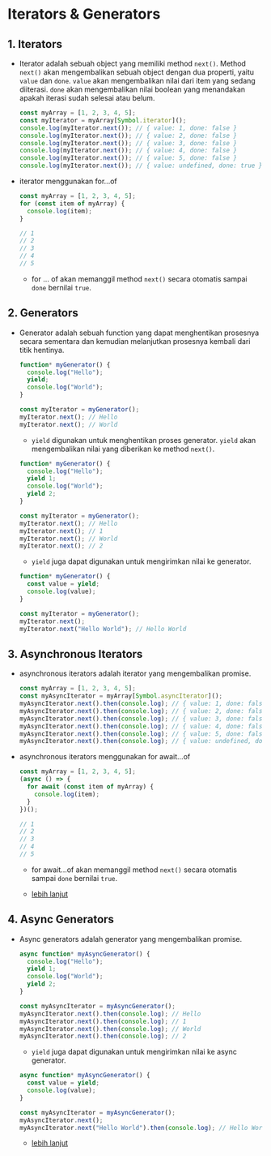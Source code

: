 # Iterators & Generators

## 1. Iterators

- Iterator adalah sebuah object yang memiliki method `next()`. Method `next()` akan mengembalikan sebuah object dengan dua properti, yaitu `value` dan `done`. `value` akan mengembalikan nilai dari item yang sedang diiterasi. `done` akan mengembalikan nilai boolean yang menandakan apakah iterasi sudah selesai atau belum.

  ```javascript
  const myArray = [1, 2, 3, 4, 5];
  const myIterator = myArray[Symbol.iterator]();
  console.log(myIterator.next()); // { value: 1, done: false }
  console.log(myIterator.next()); // { value: 2, done: false }
  console.log(myIterator.next()); // { value: 3, done: false }
  console.log(myIterator.next()); // { value: 4, done: false }
  console.log(myIterator.next()); // { value: 5, done: false }
  console.log(myIterator.next()); // { value: undefined, done: true }
  ```

- iterator menggunakan for...of

  ```javascript
  const myArray = [1, 2, 3, 4, 5];
  for (const item of myArray) {
    console.log(item);
  }

  // 1
  // 2
  // 3
  // 4
  // 5
  ```

  - for ... of akan memanggil method `next()` secara otomatis sampai `done` bernilai `true`.

## 2. Generators

- Generator adalah sebuah function yang dapat menghentikan prosesnya secara sementara dan kemudian melanjutkan prosesnya kembali dari titik hentinya.

  ```javascript
  function* myGenerator() {
    console.log("Hello");
    yield;
    console.log("World");
  }

  const myIterator = myGenerator();
  myIterator.next(); // Hello
  myIterator.next(); // World
  ```

  - `yield` digunakan untuk menghentikan proses generator. `yield` akan mengembalikan nilai yang diberikan ke method `next()`.

  ```javascript
  function* myGenerator() {
    console.log("Hello");
    yield 1;
    console.log("World");
    yield 2;
  }

  const myIterator = myGenerator();
  myIterator.next(); // Hello
  myIterator.next(); // 1
  myIterator.next(); // World
  myIterator.next(); // 2
  ```

  - `yield` juga dapat digunakan untuk mengirimkan nilai ke generator.

  ```javascript
  function* myGenerator() {
    const value = yield;
    console.log(value);
  }

  const myIterator = myGenerator();
  myIterator.next();
  myIterator.next("Hello World"); // Hello World
  ```

## 3. Asynchronous Iterators

- asynchronous iterators adalah iterator yang mengembalikan promise.

  ```javascript
  const myArray = [1, 2, 3, 4, 5];
  const myAsyncIterator = myArray[Symbol.asyncIterator]();
  myAsyncIterator.next().then(console.log); // { value: 1, done: false }
  myAsyncIterator.next().then(console.log); // { value: 2, done: false }
  myAsyncIterator.next().then(console.log); // { value: 3, done: false }
  myAsyncIterator.next().then(console.log); // { value: 4, done: false }
  myAsyncIterator.next().then(console.log); // { value: 5, done: false }
  myAsyncIterator.next().then(console.log); // { value: undefined, done: true }
  ```

- asynchronous iterators menggunakan for await...of

  ```javascript
  const myArray = [1, 2, 3, 4, 5];
  (async () => {
    for await (const item of myArray) {
      console.log(item);
    }
  })();

  // 1
  // 2
  // 3
  // 4
  // 5
  ```

  - for await...of akan memanggil method `next()` secara otomatis sampai `done` bernilai `true`.

  - [lebih lanjut](https://www.javascripttutorial.net/es-next/javascript-asynchronous-iterators/)

## 4. Async Generators

- Async generators adalah generator yang mengembalikan promise.

  ```javascript
  async function* myAsyncGenerator() {
    console.log("Hello");
    yield 1;
    console.log("World");
    yield 2;
  }

  const myAsyncIterator = myAsyncGenerator();
  myAsyncIterator.next().then(console.log); // Hello
  myAsyncIterator.next().then(console.log); // 1
  myAsyncIterator.next().then(console.log); // World
  myAsyncIterator.next().then(console.log); // 2
  ```

  - `yield` juga dapat digunakan untuk mengirimkan nilai ke async generator.

  ```javascript
  async function* myAsyncGenerator() {
    const value = yield;
    console.log(value);
  }

  const myAsyncIterator = myAsyncGenerator();
  myAsyncIterator.next();
  myAsyncIterator.next("Hello World").then(console.log); // Hello World
  ```

  - [lebih lanjut](https://www.javascripttutorial.net/es-next/javascript-async-generators/)
